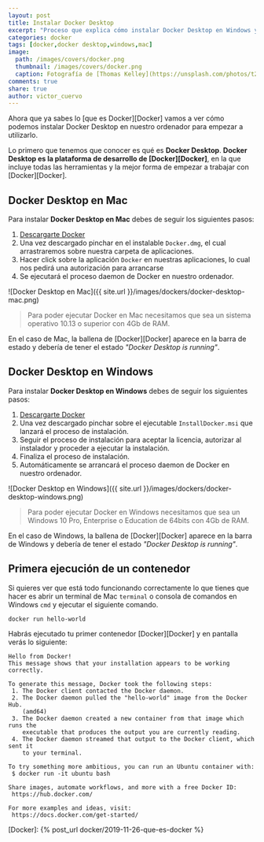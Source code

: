 ```yaml
---
layout: post
title: Instalar Docker Desktop
excerpt: "Proceso que explica cómo instalar Docker Desktop en Windows y en Mac. Requerimientos mínimos que necesitas para ejecutarlo en tu ordenador."
categories: docker
tags: [docker,docker desktop,windows,mac]
image:
  path: /images/covers/docker.png
  thumbnail: /images/covers/docker.png
  caption: Fotografía de [Thomas Kelley](https://unsplash.com/photos/t20pc32VbrU)
comments: true
share: true
author: victor_cuervo
---
```


Ahora que ya sabes lo [que es Docker][Docker] vamos a ver cómo podemos instalar Docker Desktop en nuestro ordenador para empezar a utilizarlo.

Lo primero que tenemos que conocer es qué es **Docker Desktop**. **Docker Desktop es la plataforma de desarrollo de [Docker][Docker]**, en la que incluye todas las herramientas y la mejor forma de empezar a trabajar con [Docker][Docker].

## Docker Desktop en Mac
Para instalar **Docker Desktop en Mac** debes de seguir los siguientes pasos:

1. [Descargarte Docker](https://hub.docker.com/?overlay=onboarding)
2. Una vez descargado pinchar en el instalable `Docker.dmg`, el cual arrastraremos sobre nuestra carpeta de aplicaciones.
3. Hacer click sobre la aplicación `Docker` en nuestras aplicaciones, lo cual nos pedirá una autorización para arrancarse
4. Se ejecutará el proceso daemon de Docker en nuestro ordenador.

![Docker Desktop en Mac]({{ site.url }}/images/dockers/docker-desktop-mac.png)

> Para poder ejecutar Docker en Mac necesitamos que sea un sistema operativo 10.13 o superior con 4Gb de RAM.

En el caso de Mac, la ballena de [Docker][Docker] aparece en la barra de estado y debería de tener el estado *"Docker Desktop is running"*.

## Docker Desktop en Windows

Para instalar **Docker Desktop en Windows** debes de seguir los siguientes pasos:

1. [Descargarte Docker](https://hub.docker.com/?overlay=onboarding)
2. Una vez descargado pinchar sobre el ejecutable `InstallDocker.msi` que lanzará el proceso de instalación.
3. Seguir el proceso de instalación para aceptar la licencia, autorizar al instalador y proceder a ejecutar la instalación.
4. Finaliza el proceso de instalación.
5. Automáticamente se arrancará el proceso daemon de Docker en nuestro ordenador.

![Docker Desktop en Windows]({{ site.url }}/images/dockers/docker-desktop-windows.png)

> Para poder ejecutar Docker en Windows necesitamos que sea un Windows 10 Pro, Enterprise o Education de 64bits con 4Gb de RAM.

En el caso de Windows, la ballena de [Docker][Docker] aparece en la barra de Windows y debería de tener el estado *"Docker Desktop is running"*.

## Primera ejecución de un contenedor
Si quieres ver que está todo funcionando correctamente lo que tienes que hacer es abrir un terminal de Mac `terminal` o consola de comandos en Windows `cmd` y ejecutar el siguiente comando.

~~~
docker run hello-world
~~~

Habrás ejecutado tu primer contenedor [Docker][Docker] y en pantalla verás lo siguiente:

~~~
Hello from Docker!
This message shows that your installation appears to be working correctly.

To generate this message, Docker took the following steps:
 1. The Docker client contacted the Docker daemon.
 2. The Docker daemon pulled the "hello-world" image from the Docker Hub.
    (amd64)
 3. The Docker daemon created a new container from that image which runs the
    executable that produces the output you are currently reading.
 4. The Docker daemon streamed that output to the Docker client, which sent it
    to your terminal.

To try something more ambitious, you can run an Ubuntu container with:
 $ docker run -it ubuntu bash

Share images, automate workflows, and more with a free Docker ID:
 https://hub.docker.com/

For more examples and ideas, visit:
 https://docs.docker.com/get-started/
~~~

[Docker]: {% post_url docker/2019-11-26-que-es-docker %}
